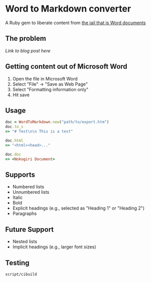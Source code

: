 # Word to Markdown converter

A Ruby gem to liberate content from [the jail that is Word documents](http://ben.balter.com/2012/10/19/we-ve-been-trained-to-make-paper/#jailbreaking-content)

## The problem

*Link to blog post here*

## Getting content out of Microsoft Word

1. Open the file in Microsoft Word
2. Select "File" -> "Save as Web Page"
3. Select "Formatting information only"
4. Hit save

## Usage

```ruby
doc = WordToMarkdown.new("path/to/export.htm")
doc.to_s
=> "# Test\n\n This is a test"

doc.html
=> "<html><head>..."

doc.doc
=> <Nokogiri Document>
```

## Supports

* Numbered lists
* Unnumbered lists
* Italic
* Bold
* Explicit headings (e.g., selected as "Heading 1" or "Heading 2")
* Paragraphs

## Future Support

* Nested lists
* Implicit headings (e.g., larger font sizes)

## Testing

`script/cibuild`
